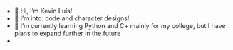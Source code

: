 - 👋 Hi, I’m Kevin Luís!
- 👀 I’m into: code and character designs!
- 🌱 I’m currently learning Python and C+ mainly for my college, but I have plans to expand further in the future
- 
<!---
Twentiu/Twentiu is a ✨ special ✨ repository because its `README.md` (this file) appears on your GitHub profile.
You can click the Preview link to take a look at your changes.
--->
